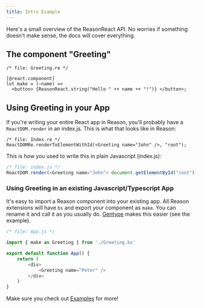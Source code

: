```yaml
---
title: Intro Example
---
```


Here's a small overview of the ReasonReact API. No worries if something doesn't make sense, the docs will cover everything.

## The component "Greeting"

```reason
/* file: Greeting.re */

[@react.component]
let make = (~name) =>
  <button> {ReasonReact.string("Hello " ++ name ++ "!")} </button>;
```

## Using Greeting in your App

If you're writing your entire React app in Reason, you'll probably have a `ReactDOM.render` in an index.js. This is what that looks like in Reason:

```reason
/* file: Index.re */
ReactDOMRe.renderToElementWithId(<Greeting name="John" />, "root");
```

This is how you used to write this in plain Javascript (index.js):
```js
/* file: index.js */
ReactDOM.render(<Greeting name="John"> document.getElementById("root"));
```

### Using Greeting in an existing Javascript/Typescript App

It's easy to import a Reason component into your existing app. All Reason extensions will have `bs` and export your component as `make`. You can rename it and call it as you usually do. [Gentype](https://github.com/cristianoc/genType) makes this easier (see the example).

```js
/* file: App.js */

import { make as Greeting } from './Greeting.bs'

export default function App() {
    return (
        <div>
            <Greeting name="Peter" />
        </div>
    )
}
```

Make sure you check out [Examples](simple) for more!
